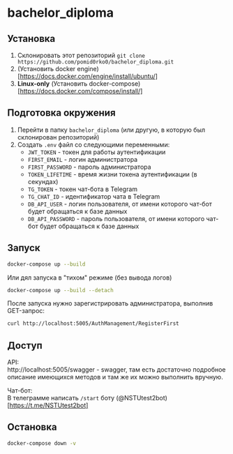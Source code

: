 # bachelor_diploma

## Установка

1. Склонировать этот репозиторий `git clone https://github.com/pomid0rko0/bachelor_diploma.git`
2. (Установить docker engine)[https://docs.docker.com/engine/install/ubuntu/]
3. **Linux-only** (Установить docker-compose)[https://docs.docker.com/compose/install/]

## Подготовка окружения

1. Перейти в папку `bachelor_diploma` (или другую, в которую был склонирован репозиторий)
2. Создать `.env` файл со следующими переменными:
   - `JWT_TOKEN` - токен для работы аутентификации
   - `FIRST_EMAIL` - логин администратора
   - `FIRST_PASSWORD` - пароль администратора
   - `TOKEN_LIFETIME` - время жизни токена аутентификации (в секундах)
   - `TG_TOKEN` - токен чат-бота в Telegram
   - `TG_CHAT_ID` - идентификатор чата в Telegram
   - `DB_API_USER` - логин пользователя, от имени которого чат-бот будет обращаться к базе данных
   - `DB_API_PASSWORD` - пароль пользователя, от имени которого чат-бот будет обращаться к базе данных

## Запуск

```bash
docker-compose up --build
```

Или дял запуска в "тихом" режиме (без вывода логов)

```bash
docker-compose up --build --detach
```

После запуска нужно зарегистрировать администратора, выполнив GET-запрос:

```bash
curl http://localhost:5005/AuthManagement/RegisterFirst
```

## Доступ

API:  
http://localhost:5005/swagger - swagger, там есть достаточно подробное описание имеющихся методов и там же их можно выполнить вручную.

Чат-бот:  
В телеграмме написать `/start` боту (@NSTUtest2bot)[https://t.me/NSTUtest2bot]

## Остановка

```bash
docker-compose down -v
```
